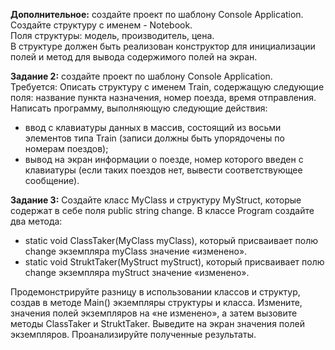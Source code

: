 **Дополнительное:** создайте проект по шаблону Console Application.  
Создайте структуру с именем - Notebook.  
Поля структуры: модель, производитель, цена.  
В  структуре  должен  быть  реализован  конструктор  для  инициализации  полей  и  метод  для  вывода 
содержимого полей на экран.  

**Задание 2:** создайте проект по шаблону Console Application.  
Требуется: Описать  структуру  с  именем  Train,  содержащую  следующие  поля:  название  пункта 
назначения, номер поезда, время отправления.  
Написать программу, выполняющую следующие действия:
- ввод с клавиатуры данных в массив, состоящий из восьми элементов типа Train (записи должны 
быть упорядочены по номерам поездов); 
- вывод на экран информации о поезде, номер которого введен с клавиатуры (если таких поездов нет, 
вывести соответствующее сообщение). 
 
**Задание 3:** Создайте класс MyClass и структуру MyStruct, которые содержат в себе поля public string change. 
В классе  Program  создайте два  метода:  
- static void ClassTaker(MyClass myClass), который присваивает полю change экземпляра 
myClass значение «изменено». 
- static void StruktTaker(MyStruct myStruct), который присваивает полю change экземпляра 
myStruct значение «изменено».

Продемонстрируйте разницу в использовании классов и структур, создав в методе Main() экземпляры 
структуры и класса. Измените, значения полей экземпляров на «не изменено», а затем вызовите методы 
ClassTaker  и  StruktTaker.  Выведите  на  экран  значения  полей  экземпляров.  Проанализируйте 
полученные результаты. 
 
